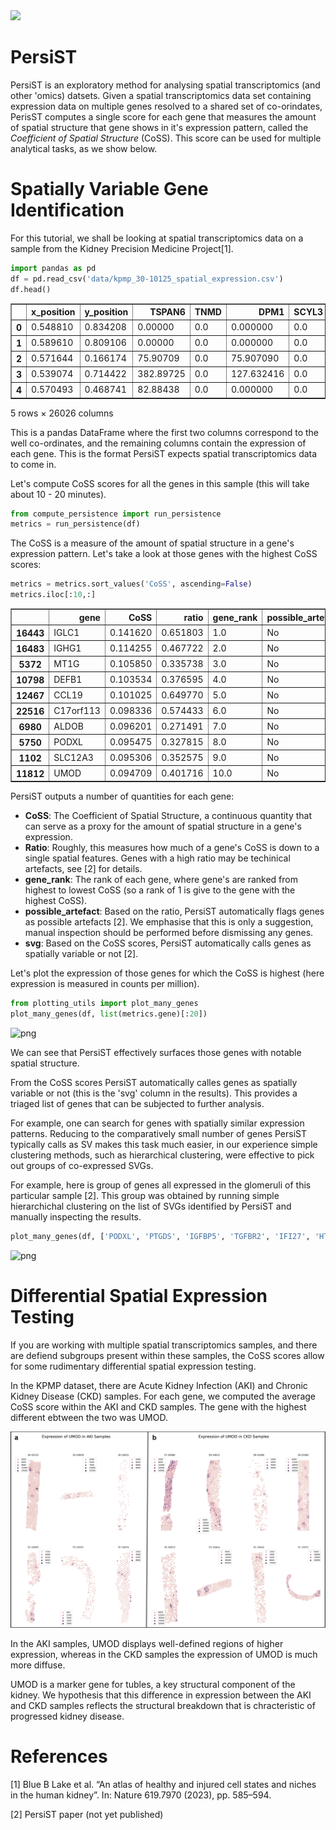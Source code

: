 <img src='README_files/PersiST_Logo.png' width='300' > 

# PersiST

PersiST is an exploratory method for analysing spatial transcriptomics (and other 'omics) datsets. Given a spatial transcriptomics data set containing expression data on multiple genes resolved to a shared set of co-orindates, PerisST computes a single score for each gene that measures the amount of spatial structure that gene shows in it's expression pattern, called the *Coefficient of Spatial Structure* (CoSS). This score can be used for multiple analytical tasks, as we show below.

# Spatially Variable Gene Identification

For this tutorial, we shall be looking at spatial transcriptomics data on a sample from the Kidney Precision Medicine Project[1]. 


```python
import pandas as pd
df = pd.read_csv('data/kpmp_30-10125_spatial_expression.csv')
df.head()
```




<div>
<style scoped>
    .dataframe tbody tr th:only-of-type {
        vertical-align: middle;
    }

    .dataframe tbody tr th {
        vertical-align: top;
    }

    .dataframe thead th {
        text-align: right;
    }
</style>
<table border="1" class="dataframe">
  <thead>
    <tr style="text-align: right;">
      <th></th>
      <th>x_position</th>
      <th>y_position</th>
      <th>TSPAN6</th>
      <th>TNMD</th>
      <th>DPM1</th>
      <th>SCYL3</th>
      <th>C1orf112</th>
      <th>FGR</th>
      <th>CFH</th>
      <th>FUCA2</th>
      <th>...</th>
      <th>ENSG00000288156</th>
      <th>ENSG00000288162</th>
      <th>ENSG00000288172</th>
      <th>ENSG00000288187</th>
      <th>ENSG00000288234</th>
      <th>ENSG00000288253</th>
      <th>ENSG00000288302</th>
      <th>ENSG00000288380</th>
      <th>ENSG00000288398</th>
      <th>SOD2</th>
    </tr>
  </thead>
  <tbody>
    <tr>
      <th>0</th>
      <td>0.548810</td>
      <td>0.834208</td>
      <td>0.00000</td>
      <td>0.0</td>
      <td>0.000000</td>
      <td>0.0</td>
      <td>0.00000</td>
      <td>117.633220</td>
      <td>0.00000</td>
      <td>0.00000</td>
      <td>...</td>
      <td>0.0</td>
      <td>0.0</td>
      <td>0.0</td>
      <td>0.0</td>
      <td>0.0</td>
      <td>0.0</td>
      <td>0.0</td>
      <td>0.0</td>
      <td>0.0</td>
      <td>1058.6990</td>
    </tr>
    <tr>
      <th>1</th>
      <td>0.589610</td>
      <td>0.809106</td>
      <td>0.00000</td>
      <td>0.0</td>
      <td>0.000000</td>
      <td>0.0</td>
      <td>0.00000</td>
      <td>86.865880</td>
      <td>173.73177</td>
      <td>86.86588</td>
      <td>...</td>
      <td>0.0</td>
      <td>0.0</td>
      <td>0.0</td>
      <td>0.0</td>
      <td>0.0</td>
      <td>0.0</td>
      <td>0.0</td>
      <td>0.0</td>
      <td>0.0</td>
      <td>1737.3176</td>
    </tr>
    <tr>
      <th>2</th>
      <td>0.571644</td>
      <td>0.166174</td>
      <td>75.90709</td>
      <td>0.0</td>
      <td>75.907090</td>
      <td>0.0</td>
      <td>0.00000</td>
      <td>0.000000</td>
      <td>151.81418</td>
      <td>0.00000</td>
      <td>...</td>
      <td>0.0</td>
      <td>0.0</td>
      <td>0.0</td>
      <td>0.0</td>
      <td>0.0</td>
      <td>0.0</td>
      <td>0.0</td>
      <td>0.0</td>
      <td>0.0</td>
      <td>2201.3057</td>
    </tr>
    <tr>
      <th>3</th>
      <td>0.539074</td>
      <td>0.714422</td>
      <td>382.89725</td>
      <td>0.0</td>
      <td>127.632416</td>
      <td>0.0</td>
      <td>0.00000</td>
      <td>127.632416</td>
      <td>0.00000</td>
      <td>0.00000</td>
      <td>...</td>
      <td>0.0</td>
      <td>0.0</td>
      <td>0.0</td>
      <td>0.0</td>
      <td>0.0</td>
      <td>0.0</td>
      <td>0.0</td>
      <td>0.0</td>
      <td>0.0</td>
      <td>1148.6918</td>
    </tr>
    <tr>
      <th>4</th>
      <td>0.570493</td>
      <td>0.468741</td>
      <td>82.88438</td>
      <td>0.0</td>
      <td>0.000000</td>
      <td>0.0</td>
      <td>82.88438</td>
      <td>0.000000</td>
      <td>82.88438</td>
      <td>0.00000</td>
      <td>...</td>
      <td>0.0</td>
      <td>0.0</td>
      <td>0.0</td>
      <td>0.0</td>
      <td>0.0</td>
      <td>0.0</td>
      <td>0.0</td>
      <td>0.0</td>
      <td>0.0</td>
      <td>1989.2250</td>
    </tr>
  </tbody>
</table>
<p>5 rows × 26026 columns</p>
</div>



This is a pandas DataFrame where the first two columns correspond to the well co-ordinates, and the remaining columns contain the expression of each gene. This is the format PersiST expects spatial transcriptomics data to come in.

Let's compute CoSS scores for all the genes in this sample (this will take about 10 - 20 minutes).


```python
from compute_persistence import run_persistence
metrics = run_persistence(df)
```

The CoSS is a measure of the amount of spatial structure in a gene's expression pattern. Let's take a look at those genes with the highest CoSS scores:


```python
metrics = metrics.sort_values('CoSS', ascending=False)
metrics.iloc[:10,:]
```




<div>
<style scoped>
    .dataframe tbody tr th:only-of-type {
        vertical-align: middle;
    }

    .dataframe tbody tr th {
        vertical-align: top;
    }

    .dataframe thead th {
        text-align: right;
    }
</style>
<table border="1" class="dataframe">
  <thead>
    <tr style="text-align: right;">
      <th></th>
      <th>gene</th>
      <th>CoSS</th>
      <th>ratio</th>
      <th>gene_rank</th>
      <th>possible_artefact</th>
      <th>svg</th>
    </tr>
  </thead>
  <tbody>
    <tr>
      <th>16443</th>
      <td>IGLC1</td>
      <td>0.141620</td>
      <td>0.651803</td>
      <td>1.0</td>
      <td>No</td>
      <td>Yes</td>
    </tr>
    <tr>
      <th>16483</th>
      <td>IGHG1</td>
      <td>0.114255</td>
      <td>0.467722</td>
      <td>2.0</td>
      <td>No</td>
      <td>Yes</td>
    </tr>
    <tr>
      <th>5372</th>
      <td>MT1G</td>
      <td>0.105850</td>
      <td>0.335738</td>
      <td>3.0</td>
      <td>No</td>
      <td>Yes</td>
    </tr>
    <tr>
      <th>10798</th>
      <td>DEFB1</td>
      <td>0.103534</td>
      <td>0.376595</td>
      <td>4.0</td>
      <td>No</td>
      <td>Yes</td>
    </tr>
    <tr>
      <th>12467</th>
      <td>CCL19</td>
      <td>0.101025</td>
      <td>0.649770</td>
      <td>5.0</td>
      <td>No</td>
      <td>Yes</td>
    </tr>
    <tr>
      <th>22516</th>
      <td>C17orf113</td>
      <td>0.098336</td>
      <td>0.574433</td>
      <td>6.0</td>
      <td>No</td>
      <td>Yes</td>
    </tr>
    <tr>
      <th>6980</th>
      <td>ALDOB</td>
      <td>0.096201</td>
      <td>0.271491</td>
      <td>7.0</td>
      <td>No</td>
      <td>Yes</td>
    </tr>
    <tr>
      <th>5750</th>
      <td>PODXL</td>
      <td>0.095475</td>
      <td>0.327815</td>
      <td>8.0</td>
      <td>No</td>
      <td>Yes</td>
    </tr>
    <tr>
      <th>1102</th>
      <td>SLC12A3</td>
      <td>0.095306</td>
      <td>0.352575</td>
      <td>9.0</td>
      <td>No</td>
      <td>Yes</td>
    </tr>
    <tr>
      <th>11812</th>
      <td>UMOD</td>
      <td>0.094709</td>
      <td>0.401716</td>
      <td>10.0</td>
      <td>No</td>
      <td>Yes</td>
    </tr>
  </tbody>
</table>
</div>



PersiST outputs a number of quantities for each gene:

- **CoSS**: The Coefficient of Spatial Structure, a continuous quantity that can serve as a proxy for the amount of spatial structure in a gene's expression.
- **Ratio**: Roughly, this measures how much of a gene's CoSS is down to a single spatial features. Genes with a high ratio may be techinical artefacts, see [2] for details.
- **gene_rank**: The rank of each gene, where gene's are ranked from highest to lowest CoSS (so a rank of 1 is give to the gene with the highest CoSS).
- **possible_artefact**: Based on the ratio, PersiST automatically flags genes as possible artefacts [2]. We emphasise that this is only a suggestion, manual inspection should be performed before dismissing any genes.
- **svg**: Based on the CoSS scores, PersiST automatically calls genes as spatially variable or not [2].

Let's plot the expression of those genes for which the CoSS is highest (here expression is measured in counts per million).


```python
from plotting_utils import plot_many_genes
plot_many_genes(df, list(metrics.gene)[:20])
```

![png](README_files/kpmp_svgs.png)

We can see that PersiST effectively surfaces those genes with notable spatial structure.

From the CoSS scores PersiST automatically calles genes as spatially variable or not (this is the 'svg' column in the results). This provides a triaged list of genes that can be subjected to further analysis. 

For example, one can search for genes with spatially similar expression patterns. Reducing to the comparatively small number of genes PersiST typically calls as SV makes this task much easier, in our experience simple clustering methods, such as hierarchical clustering, were effective to pick out groups of co-expressed SVGs.

For example, here is group of genes all expressed in the glomeruli of this particular sample [2]. This group was obtained by running simple hierarchichal clustering on the list of SVGs identified by PersiST and manually inspecting the results.


```python
plot_many_genes(df, ['PODXL', 'PTGDS', 'IGFBP5', 'TGFBR2', 'IFI27', 'HTRA1'], numcols=3)
```

![png](README_files/podxl_svgs.png)

# Differential Spatial Expression Testing

If you are working with multiple spatial transcriptomics samples, and there are defiend subgroups present within these samples, the CoSS scores allow for some rudimentary differential spatial expression testing.

In the KPMP dataset, there are Acute Kidney Infection (AKI) and Chronic Kidney Disease (CKD) samples. For each gene, we computed the average CoSS score within the AKI and CKD samples. The gene with the highest different ebtween the two was UMOD.

![png](README_files/umod_comparison.png)

In the AKI samples, UMOD displays well-defined regions of higher expression, whereas in the CKD samples the expression of UMOD is much more diffuse. 

UMOD is a marker gene for tubles, a key structural component of the kidney. We hypothesis that this difference in expression between the AKI and CKD samples reflects the structural breakdown that is chracteristic of progressed kidney disease.

# References

[1] Blue B Lake et al. “An atlas of healthy and injured cell states and niches in the human kidney”. In: Nature
619.7970 (2023), pp. 585–594.

[2] PersiST paper (not yet published)
